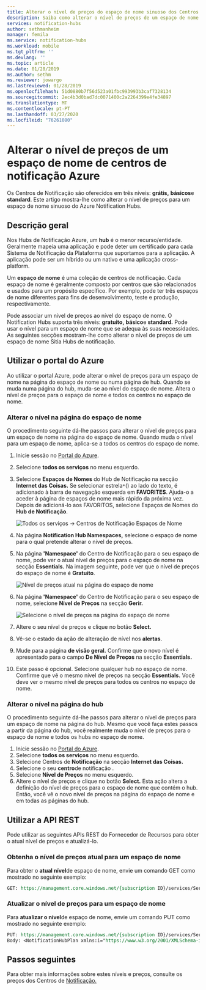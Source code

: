 ```yaml
---
title: Alterar o nível de preços do espaço de nome sinuoso dos Centros de Notificação [ Microsoft Docs
description: Saiba como alterar o nível de preços de um espaço de nome sinuoso do Azure Notification Hubs.
services: notification-hubs
author: sethmanheim
manager: femila
ms.service: notification-hubs
ms.workload: mobile
ms.tgt_pltfrm: ''
ms.devlang: ''
ms.topic: article
ms.date: 01/28/2019
ms.author: sethm
ms.reviewer: jowargo
ms.lastreviewed: 01/28/2019
ms.openlocfilehash: 51d0880b7f56d523a01fbc993993b3caf7328134
ms.sourcegitcommit: 2ec4b3d0bad7dc0071400c2a2264399e4fe34897
ms.translationtype: MT
ms.contentlocale: pt-PT
ms.lasthandoff: 03/27/2020
ms.locfileid: "76261080"
---
```

# <a name="change-pricing-tier-of-an-azure-notification-hubs-namespace"></a>Alterar o nível de preços de um espaço de nome de centros de notificação Azure
Os Centros de Notificação são oferecidos em três níveis: **grátis,** **básicos**e **standard**. Este artigo mostra-lhe como alterar o nível de preços para um espaço de nome sinuoso do Azure Notification Hubs. 

## <a name="overview"></a>Descrição geral
Nos Hubs de Notificação Azure, um **hub** é o menor recurso/entidade. Geralmente mapeia uma aplicação e pode deter um certificado para cada Sistema de Notificação da Plataforma que suportamos para a aplicação. A aplicação pode ser um híbrido ou um nativo e uma aplicação cross-platform.

Um **espaço de nome** é uma coleção de centros de notificação. Cada espaço de nome é geralmente composto por centros que são relacionados e usados para um propósito específico. Por exemplo, pode ter três espaços de nome diferentes para fins de desenvolvimento, teste e produção, respectivamente. 

Pode associar um nível de preços ao nível do espaço de nome. O Notification Hubs suporta três níveis: **gratuito,** **básico**e **standard.** Pode usar o nível para um espaço de nome que se adequa às suas necessidades. As seguintes secções mostram-lhe como alterar o nível de preços de um espaço de nome Sitia Hubs de notificação. 

## <a name="use-azure-portal"></a>Utilizar o portal do Azure 
Ao utilizar o portal Azure, pode alterar o nível de preços para um espaço de nome na página do espaço de nome ou numa página de hub.  Quando se muda numa página do hub, muda-se ao nível do espaço de nome. Altera o nível de preços para o espaço de nome e todos os centros no espaço de nome. 

### <a name="change-tier-on-the-namespace-page"></a>Alterar o nível na página do espaço de nome
O procedimento seguinte dá-lhe passos para alterar o nível de preços para um espaço de nome na página do espaço de nome. Quando muda o nível para um espaço de nome, aplica-se a todos os centros do espaço de nome.

1. Inicie sessão no [Portal do Azure](https://portal.azure.com).
2. Selecione **todos os serviços** no menu esquerdo. 
3. Selecione **Espaços de Nomes** do Hub de Notificação na secção **Internet das Coisas.** Se selecionar estrela`*`() ao lado do texto, é adicionado à barra de navegação esquerda em **FAVORITES**. Ajuda-o a aceder à página de espaços de nome mais rápido da próxima vez. Depois de adicioná-lo aos FAVORITOS, selecione Espaços de Nomes do **Hub de Notificação**. 

    ![Todos os serviços -> Centros de Notificação Espaços de Nome](./media/change-pricing-tier/all-services-nhub.png)
1. Na página **Notification Hub Namespaces,** selecione o espaço de nome para o qual pretende alterar o nível de preços. 
2. Na página **'Namespace'** do Centro de Notificação para o seu espaço de nome, pode ver o atual nível de preços para o espaço de nome na secção **Essentials.** Na imagem seguinte, pode ver que o nível de preços do espaço de nome é **Gratuito**. 

    ![Nível de preços atual na página do espaço de nome](./media/change-pricing-tier/pricing-tier-before.png)
1. Na página **'Namespace'** do Centro de Notificação para o seu espaço de nome, selecione **Nível de Preços** na secção **Gerir.** 

    ![Selecione o nível de preços na página do espaço de nome](./media/change-pricing-tier/namespace-select-pricing-menu.png)
6. Altere o seu nível de preços e clique no botão **Select.**    
7. Vê-se o estado da ação de alteração de nível nos **alertas**. 
8. Mude para a página **de visão geral.** Confirme que o novo nível é apresentado para o campo **De Nível de Preços** na secção **Essentials.**     
1. Este passo é opcional. Selecione qualquer hub no espaço de nome. Confirme que vê o mesmo nível de preços na secção **Essentials.** Você deve ver o mesmo nível de preços para todos os centros no espaço de nome. 

### <a name="change-tier-on-the-hub-page"></a>Alterar o nível na página do hub
O procedimento seguinte dá-lhe passos para alterar o nível de preços para um espaço de nome na página do hub. Mesmo que você faça estes passos a partir da página do hub, você realmente muda o nível de preços para o espaço de nome e todos os hubs no espaço de nome. 

1. Inicie sessão no [Portal do Azure](https://portal.azure.com).
2. Selecione **todos os serviços** no menu esquerdo.
3. Selecione Centros de **Notificação** na secção **Internet das Coisas.** 
4. Selecione o seu **centro**de notificação . 
5. Selecione **Nível de Preços** no menu esquerdo. 
6. Altere o nível de preços e clique no botão **Select.** Esta ação altera a definição do nível de preços para o espaço de nome que contém o hub. Então, você vê o novo nível de preços na página do espaço de nome e em todas as páginas do hub. 

## <a name="use-rest-api"></a>Utilizar a API REST
Pode utilizar as seguintes APIs REST do Fornecedor de Recursos para obter o atual nível de preços e atualizá-lo. 

### <a name="get-current-pricing-tier-for-a-namespace"></a>Obtenha o nível de preços atual para um espaço de nome
Para obter o **atual nível**de espaço de nome, envie um comando GET como mostrado no seguinte exemplo: 

```REST
GET: https://management.core.windows.net/{subscription ID}/services/ServiceBus/Namespaces/{namespace name}/notificationhubplan
```

### <a name="update-pricing-tier-for-a-namespace"></a>Atualizar o nível de preços para um espaço de nome
Para **atualizar o nível**de espaço de nome, envie um comando PUT como mostrado no seguinte exemplo: 

```REST
PUT: https://management.core.windows.net/{subscription ID}/services/ServiceBus/Namespaces/{namespace name}/notificationhubplan
Body: <NotificationHubPlan xmlns:i="https://www.w3.org/2001/XMLSchema-instance" xmlns="http://schemas.microsoft.com/netservices/2010/10/servicebus/connect"><SKU>Standard</SKU></NotificationHubPlan>
```



## <a name="next-steps"></a>Passos seguintes
Para obter mais informações sobre estes níveis e preços, consulte os preços dos Centros de [Notificação.](https://azure.microsoft.com/pricing/details/notification-hubs/)
